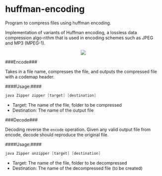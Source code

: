 huffman-encoding
================

Program to compress files using huffman encoding.

Implementation of variants of Huffman encoding, a lossless data compression algo-rithm that is used in encoding schemes such as JPEG and MP3 (MPEG-1).

<p align="center">
  <img src="https://github.com/m2omou/huffman-encoding/raw/master/samples/hmencoding.png" />
</p>

###Encode###

Takes in a file name, compresses the file, and outputs the compressed file with a codemap header.

####Usage:####
```java
java Zipper zipper [target] [destination]
```

- Target: The name of the file, folder to be compressed
- Destination: The name of the output file

###Decode###

Decoding reverse the `encode` operation. Given any valid output file from encode, decode
should reproduce the original file.

####Usage:####
```java
java Zipper unzipper [target] [destination]
```

- Target: The name of the file, folder to be decompressed
- Destination: The name of the decompressed file (to be created)

 
